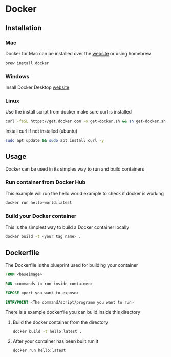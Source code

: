 # Docker 

## Installation
### Mac
Docker for Mac can be installed over the [website](https://www.docker.com/products/docker-desktop/) or using homebrew
```bash
brew install docker
```
### Windows
Insall Docker Desktop [website](https://www.docker.com/products/docker-desktop/)
### Linux
Use the install script from docker make sure curl is installed
```bash
curl -fsSL https://get.docker.com -o get-docker.sh && sh get-docker.sh
```

Install curl if not installed (ubuntu)
```bash
sudo apt update && sudo apt install curl -y
```

## Usage
Docker can be used in its simples way to run and build containers

### Run container from Docker Hub
This example will run the hello world example  to check if docker is working
```bash
docker run hello-world:latest
```

### Build your Docker container
This is the simplest way to build a Docker container locally 
```bash
docker build -t <your tag name> .
```

## Dockerfile
The Dockerfile is the blueprint used for building your container

```Dockerfile
FROM <baseimage>

RUN <commands to run inside container>

EXPOSE <port you want to expose>

ENTRYPOINT <The command/script/programm you want to run>
```

There is a example dockerfile you can build inside this directory

1. Build the docker container from the directory
    ```bash
    docker build -t hello:latest .
    ```

2. After your container has been built run it
    ```bash
    docker run hello:latest
    ```